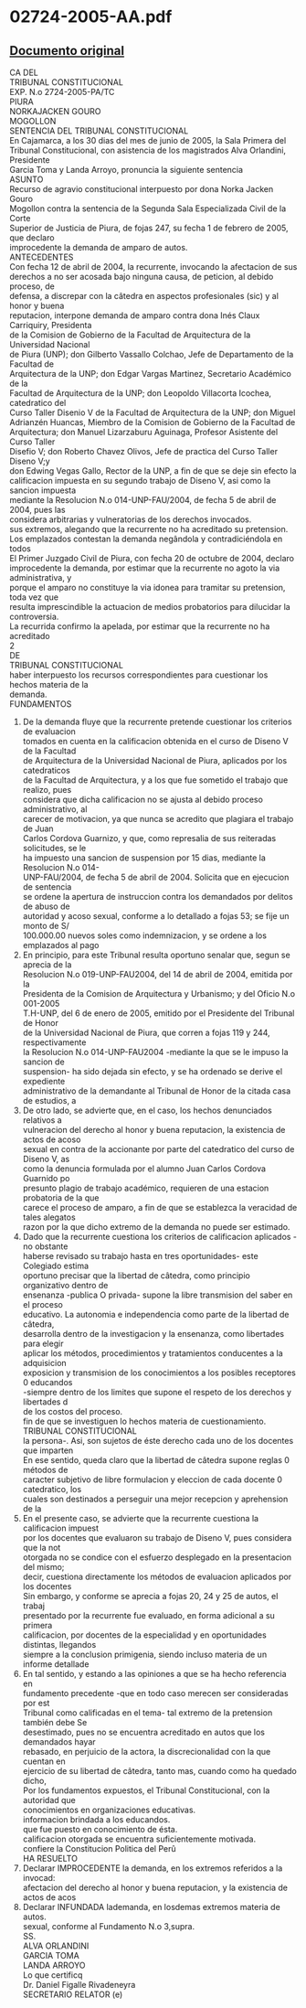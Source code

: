 
02724-2005-AA.pdf
=================
  
[Documento original](https://tc.gob.pe/jurisprudencia/2006/02724-2005-AA.pdf)  
---  
CA DEL  
TRIBUNAL CONSTITUCIONAL  
EXP. N.o 2724-2005-PA/TC  
PIURA  
NORKAJACKEN GOURO  
MOGOLLON  
SENTENCIA DEL TRIBUNAL CONSTITUCIONAL  
En Cajamarca, a los 30 dias del mes de junio de 2005, la Sala Primera del  
Tribunal Constitucional, con asistencia de los magistrados Alva Orlandini, Presidente  
Garcia Toma y Landa Arroyo, pronuncia la siguiente sentencia  
ASUNTO  
Recurso de agravio constitucional interpuesto por dona Norka Jacken Gouro  
Mogollon contra la sentencia de la Segunda Sala Especializada Civil de la Corte  
Superior de Justicia de Piura, de fojas 247, su fecha 1 de febrero de 2005, que declaro  
improcedente la demanda de amparo de autos.  
ANTECEDENTES  
Con fecha 12 de abril de 2004, la recurrente, invocando la afectacion de sus  
derechos a no ser acosada bajo ninguna causa, de peticion, al debido proceso, de  
defensa, a discrepar con la câtedra en aspectos profesionales (sic) y al honor y buena  
reputacion, interpone demanda de amparo contra dona Inés Claux Carriquiry, Presidenta  
de la Comision de Gobierno de la Facultad de Arquitectura de la Universidad Nacional  
de Piura (UNP); don Gilberto Vassallo Colchao, Jefe de Departamento de la Facultad de  
Arquitectura de la UNP; don Edgar Vargas Martinez, Secretario Académico de la  
Facultad de Arquitectura de la UNP; don Leopoldo Villacorta Icochea, catedratico del  
Curso Taller Disenio V de la Facultad de Arquitectura de la UNP; don Miguel  
Adrianzén Huancas, Miembro de la Comision de Gobierno de la Facultad de  
Arquitectura; don Manuel Lizarzaburu Aguinaga, Profesor Asistente del Curso Taller  
Disefio V; don Roberto Chavez Olivos, Jefe de practica del Curso Taller Diseno V;y  
don Edwing Vegas Gallo, Rector de la UNP, a fin de que se deje sin efecto la  
calificacion impuesta en su segundo trabajo de Diseno V, asi como la sancion impuesta  
mediante la Resolucion N.o 014-UNP-FAU/2004, de fecha 5 de abril de 2004, pues las  
considera arbitrarias y vulneratorias de los derechos invocados.  
sus extremos, alegando que la recurrente no ha acreditado su pretension.  
Los emplazados contestan la demanda negândola y contradiciéndola en todos  
El Primer Juzgado Civil de Piura, con fecha 20 de octubre de 2004, declaro  
improcedente la demanda, por estimar que la recurrente no agoto la via administrativa, y  
porque el amparo no constituye la via idonea para tramitar su pretension, toda vez que  
resulta imprescindible la actuacion de medios probatorios para dilucidar la controversia.  
La recurrida confirmo la apelada, por estimar que la recurrente no ha acreditado  
2  
DE  
TRIBUNAL CONSTITUCIONAL  
haber interpuesto los recursos correspondientes para cuestionar los hechos materia de la  
demanda.  
FUNDAMENTOS  
1. De la demanda fluye que la recurrente pretende cuestionar los criterios de evaluacion  
tomados en cuenta en la calificacion obtenida en el curso de Diseno V de la Facultad  
de Arquitectura de la Universidad Nacional de Piura, aplicados por los catedraticos  
de la Facultad de Arquitectura, y a los que fue sometido el trabajo que realizo, pues  
considera que dicha calificacion no se ajusta al debido proceso administrativo, al  
carecer de motivacion, ya que nunca se acredito que plagiara el trabajo de Juan  
Carlos Cordova Guarnizo, y que, como represalia de sus reiteradas solicitudes, se le  
ha impuesto una sancion de suspension por 15 dias, mediante la Resolucion N.o 014-  
UNP-FAU/2004, de fecha 5 de abril de 2004. Solicita que en ejecucion de sentencia  
se ordene la apertura de instruccion contra los demandados por delitos de abuso de  
autoridad y acoso sexual, conforme a lo detallado a fojas 53; se fije un monto de S/  
100.000.00 nuevos soles como indemnizacion, y se ordene a los emplazados al pago  
2. En principio, para este Tribunal resulta oportuno senalar que, segun se aprecia de la  
Resolucion N.o 019-UNP-FAU2004, del 14 de abril de 2004, emitida por la  
Presidenta de la Comision de Arquitectura y Urbanismo; y del Oficio N.o 001-2005  
T.H-UNP, del 6 de enero de 2005, emitido por el Presidente del Tribunal de Honor  
de la Universidad Nacional de Piura, que corren a fojas 119 y 244, respectivamente  
la Resolucion N.o 014-UNP-FAU2004 -mediante la que se le impuso la sancion de  
suspension- ha sido dejada sin efecto, y se ha ordenado se derive el expediente  
administrativo de la demandante al Tribunal de Honor de la citada casa de estudios, a  
3. De otro lado, se advierte que, en el caso, los hechos denunciados relativos a  
vulneracion del derecho al honor y buena reputacion, la existencia de actos de acoso  
sexual en contra de la accionante por parte del catedratico del curso de Diseno V, as  
como la denuncia formulada por el alumno Juan Carlos Cordova Guarnido po  
presunto plagio de trabajo académico, requieren de una estacion probatoria de la que  
carece el proceso de amparo, a fin de que se establezca la veracidad de tales alegatos  
razon por la que dicho extremo de la demanda no puede ser estimado.  
4. Dado que la recurrente cuestiona los criterios de calificacion aplicados -no obstante  
haberse revisado su trabajo hasta en tres oportunidades- este Colegiado estima  
oportuno precisar que la libertad de câtedra, como principio organizativo dentro de  
ensenanza -publica O privada- supone la libre transmision del saber en el proceso  
educativo. La autonomia e independencia como parte de la libertad de câtedra,  
desarrolla dentro de la investigacion y la ensenanza, como libertades para elegir  
aplicar los métodos, procedimientos y tratamientos conducentes a la adquisicion  
exposicion y transmision de los conocimientos a los posibles receptores 0 educandos  
-siempre dentro de los limites que supone el respeto de los derechos y libertades d  
de los costos del proceso.  
fin de que se investiguen lo hechos materia de cuestionamiento.  
TRIBUNAL CONSTITUCIONAL  
la persona-. Asi, son sujetos de éste derecho cada uno de los docentes que imparten  
En ese sentido, queda claro que la libertad de câtedra supone reglas 0 métodos de  
caracter subjetivo de libre formulacion y eleccion de cada docente 0 catedratico, los  
cuales son destinados a perseguir una mejor recepcion y aprehension de la  
5. En el presente caso, se advierte que la recurrente cuestiona la calificacion impuest  
por los docentes que evaluaron su trabajo de Diseno V, pues considera que la not  
otorgada no se condice con el esfuerzo desplegado en la presentacion del mismo;  
decir, cuestiona directamente los métodos de evaluacion aplicados por los docentes  
Sin embargo, y conforme se aprecia a fojas 20, 24 y 25 de autos, el trabaj  
presentado por la recurrente fue evaluado, en forma adicional a su primera  
calificacion, por docentes de la especialidad y en oportunidades distintas, llegandos  
siempre a la conclusion primigenia, siendo incluso materia de un informe detallade  
6. En tal sentido, y estando a las opiniones a que se ha hecho referencia en  
fundamento precedente -que en todo caso merecen ser consideradas por est  
Tribunal como calificadas en el tema- tal extremo de la pretension también debe Se  
desestimado, pues no se encuentra acreditado en autos que los demandados hayar  
rebasado, en perjuicio de la actora, la discrecionalidad con la que cuentan en  
ejercicio de su libertad de câtedra, tanto mas, cuando como ha quedado dicho,  
Por los fundamentos expuestos, el Tribunal Constitucional, con la autoridad que  
conocimientos en organizaciones educativas.  
informacion brindada a los educandos.  
que fue puesto en conocimiento de ésta.  
calificacion otorgada se encuentra suficientemente motivada.  
confiere la Constitucion Politica del Perû  
HA RESUELTO  
1. Declarar IMPROCEDENTE la demanda, en los extremos referidos a la invocad:  
afectacion del derecho al honor y buena reputacion, y la existencia de actos de acos  
2. Declarar INFUNDADA lademanda, en losdemas extremos materia de autos.  
sexual, conforme al Fundamento N.o 3,supra.  
SS.  
ALVA ORLANDINI  
GARCIA TOMA  
LANDA ARROYO  
Lo que certificq  
Dr. Daniel Figalle Rivadeneyra  
SECRETARIO RELATOR (e)